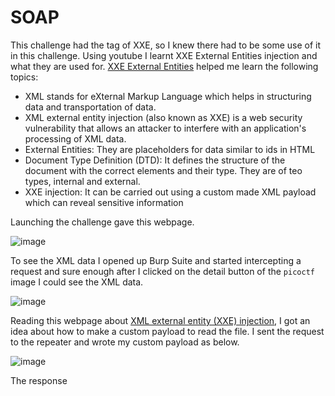 # SOAP
This challenge had the tag of XXE, so I knew there had to be some use of it in this challenge. Using youtube I learnt XXE External Entities injection and what they are used for.
[XXE External Entities](https://youtu.be/gjm6VHZa_8s?si=cP3JNreJvnwBoI1m) helped me learn the following topics:
- XML stands for eXternal Markup Language which helps in structuring data and transportation of data.
- XML external entity injection (also known as XXE) is a web security vulnerability that allows an attacker to interfere with an application's processing of XML data. 
- External Entities: They are placeholders for data similar to ids in HTML
- Document Type Definition (DTD): It defines the structure of the document with the correct elements and their type. They are of teo types, internal and external.
- XXE injection: It can be carried out using a custom made XML payload which can reveal sensitive information

Launching the challenge gave this webpage.

![image](https://github.com/user-attachments/assets/29d1b17a-b140-4164-a58a-3bbc67f18b05)

To see the XML data I opened up Burp Suite and started intercepting a request and sure enough after I clicked on the detail button of the `picoctf` image I could see the XML data.

![image](https://github.com/user-attachments/assets/b58eb5d6-9dd4-4bb3-a3c3-82cf581745b3)

Reading this webpage about [XML external entity (XXE) injection](https://portswigger.net/web-security/xxe), I got an idea about how to make a custom payload to read the file. 
I sent the request to the repeater and wrote my custom payload as below.

![image](https://github.com/user-attachments/assets/8038e2e9-533c-43a8-926b-9a665e9530aa)

The response 
